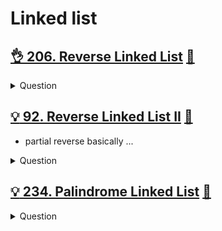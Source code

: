 # Linked list

## [:ok_hand: 206. Reverse Linked List](https://leetcode.com/problems/reverse-linked-list/) [:dart:](reversed_linked_list.h)

<details><summary markdown="span">Question</summary>

```markdown
Given the head of a singly linked list, reverse the list, and return the reversed list.
```
</details>

## [:bulb: 92. Reverse Linked List II](https://leetcode.com/problems/reverse-linked-list-ii/) [:dart:](reversed_linked_list_ii.h)
- partial reverse basically ...
<details><summary markdown="span">Question</summary>

```markdown
Given the head of a singly linked list and two integers left and right
  - where left <= right

reverse the nodes of the list from **position** left to **position** right
and return the reversed list.

1 -> 2 -> 3 -> 4 -> 5   LEFT = 2, RIGHT = 4
return:
1 -> 4 -> 3 -> 2 -> 5
```
</details>

## [:bulb: 234. Palindrome Linked List](https://leetcode.com/problems/palindrome-linked-list/) [:dart:](palindrome_linked_list.h)
<details><summary markdown="span">Question</summary>

```markdown
Given the head of a singly linked list, return true if it is a palindrome or false otherwise.

Input: head = [1,2,2,1]
Output: true
```
</details>